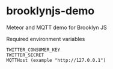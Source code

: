 # brooklynjs-demo
Meteor and MQTT demo for Brooklyn JS

Required environment variables
	
	TWITTER_CONSUMER_KEY
	TWITTER_SECRET
	MQTTHost (example "http://127.0.0.1")